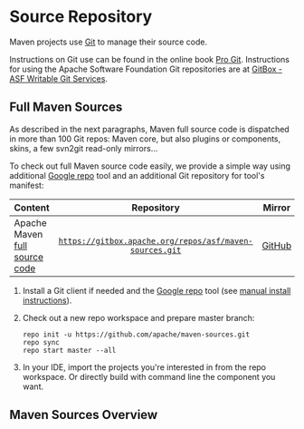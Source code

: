 <!--
Licensed to the Apache Software Foundation (ASF) under one
or more contributor license agreements.  See the NOTICE file
distributed with this work for additional information
regarding copyright ownership.  The ASF licenses this file
to you under the Apache License, Version 2.0 (the
"License"); you may not use this file except in compliance
with the License.  You may obtain a copy of the License at

http://www.apache.org/licenses/LICENSE-2.0

Unless required by applicable law or agreed to in writing,
software distributed under the License is distributed on an
"AS IS" BASIS, WITHOUT WARRANTIES OR CONDITIONS OF ANY
KIND, either express or implied.  See the License for the
specific language governing permissions and limitations
under the License.
-->

<head>
<meta name="author" content="Benjamin Bentmann" />
<title>Source Repository</title>
</head>

# Source Repository

Maven projects use [Git](http://git-scm.com/) to manage their source code.

Instructions on Git use can be found in the online book [Pro Git](http://git-scm.com/book/).
Instructions for using the Apache Software Foundation Git repositories are
at [GitBox - ASF Writable Git Services](https://git-wip-us.apache.org).

## Full Maven Sources

As described in the next paragraphs, Maven full source code is dispatched in more than 100 Git repos: Maven core, but
also plugins or components, skins, a few svn2git read-only mirrors...

To check out full Maven source code easily, we provide a simple way using
additional [Google repo](https://android.googlesource.com/tools/repo) tool and an additional Git repository for tool's
manifest:

| Content                                                                                          |                                                    Repository                                                    |                       Mirror                       |
|:-------------------------------------------------------------------------------------------------|:----------------------------------------------------------------------------------------------------------------:|:--------------------------------------------------:|
| Apache Maven [full source code](https://github.com/apache/maven-sources/blob/master/default.xml) | [`https://gitbox.apache.org/repos/asf/maven-sources.git`](https://gitbox.apache.org/repos/asf/maven-sources.git) | [GitHub](https://github.com/apache/maven-sources/) |

1. Install a Git client if needed and the [Google repo](https://android.googlesource.com/tools/repo) tool
   (see [manual install instructions](https://android.googlesource.com/tools/repo#install)).
2. Check out a new repo workspace and prepare master branch:

   ```
   repo init -u https://github.com/apache/maven-sources.git
   repo sync
   repo start master --all
   ```
3. In your IDE, import the projects you're interested in from the repo workspace.
   Or directly build with command line the component you want.

## Maven Sources Overview

<p>
   <object type="image/svg+xml" data="maven-sources/site.svg"/>
</p>
<p>
   <object type="image/svg+xml" data="maven-sources/core.svg"/>
</p>
<p>
   <object type="image/svg+xml" data="maven-sources/plugins.svg"/>
</p>
<p>
   <object type="image/svg+xml" data="maven-sources/doxia.svg"/>
</p>
<p>
   <object type="image/svg+xml" data="maven-sources/misc.svg"/>
</p>
<p>
   <object type="image/svg+xml" data="maven-sources/shared.svg"/>
</p>
<p>
   <object type="image/svg+xml" data="maven-sources/plexus.svg"/>
</p>

Each component has its own Jira project or component for issue tracking: see
the [Issue Management report](/issue-management.html) to get a summary.

## Maven Site

The sources for this site are available in a distinct Git repository.

| Content                |                                                 Repository                                                 | Mirror                                          |                            Issues                             |
|:-----------------------|:----------------------------------------------------------------------------------------------------------:|:------------------------------------------------|:-------------------------------------------------------------:|
| [Apache Maven Site](/) | [`https://gitbox.apache.org/repos/asf/maven-site.git`](https://gitbox.apache.org/repos/asf/maven-site.git) | [GitHub](https://github.com/apache/maven-site/) | [GitHub Issues](https://github.com/apache/maven-site/issues/) |

*Note*: If you want to submit small site amendments, for example correct a spelling mistake, you don't have to install Git locally.
You can simply hit the "Edit" ![Edit button](../images/accessories-text-editor.png "Edit button") button after the page's title in the breadcrumb section on the top of the page.
This will open the page's source file on GitHub, where you can edit it and easily open a pull request containing your change.

## Maven Core

The Git repository for [Maven](/ref/current/) contains a master branch which is the current development version.
There is also a branch for maven-2.2.X or maven-3.0.x.
In addition, the [integration tests for the Maven core](/core-its/) have their own repository.

| Content                                                                        | Repository                                                                                                                                   |                              Mirror                              |                                    Issues                                     |
|:-------------------------------------------------------------------------------|:---------------------------------------------------------------------------------------------------------------------------------------------|:----------------------------------------------------------------:|:-----------------------------------------------------------------------------:|
| [Apache Maven](/ref/current/)                                                  | [`https://gitbox.apache.org/repos/asf/maven.git`](https://gitbox.apache.org/repos/asf/maven.git)                                             |            [GitHub](https://github.com/apache/maven/)            |           [JIRA MNG](https://issues.apache.org/jira/projects/MNG/)            |
| [Apache Maven Core ITs](/core-its/)                                            | [`https://gitbox.apache.org/repos/asf/maven-integration-testing.git`](https://gitbox.apache.org/repos/asf/maven-integration-testing.git)     |  [GitHub](https://github.com/apache/maven-integration-testing/)  |                                      N/A                                      |
| [Apache Maven Build Cache Extension](/extensions/maven-build-cache-extension/) | [`https://gitbox.apache.org/repos/asf/maven-build-cache-extension.git`](https://gitbox.apache.org/repos/asf/maven-build-cache-extension.git) | [GitHub](https://github.com/apache/maven-build-cache-extension/) | [GitHub Issues](https://github.com/apache/maven-build-cache-extension/issues) |
| [Apache Maven Daemon](https://github.com/apache/maven-mvnd)                    | [`https://gitbox.apache.org/repos/asf/maven-mvnd.git`](https://gitbox.apache.org/repos/asf/maven-mvnd.git)                                   |         [GitHub](https://github.com/apache/maven-mvnd/)          |         [GitHub Issues](https://github.com/apache/maven-mvnd/issues)          |
| [Apache Maven Resolver](/resolver/)                                            | [`https://gitbox.apache.org/repos/asf/maven-resolver.git`](https://gitbox.apache.org/repos/asf/maven-resolver.git)                           |       [GitHub](https://github.com/apache/maven-resolver/)        |     [JIRA MRESOLVER](https://issues.apache.org/jira/projects/MRESOLVER/)      |
| [Apache Maven Resolver Ant Tasks](/resolver-ant-tasks/)                        | [`https://gitbox.apache.org/repos/asf/maven-resolver-ant-tasks.git`](https://gitbox.apache.org/repos/asf/maven-resolver-ant-tasks.git)       |  [GitHub](https://github.com/apache/maven-resolver-ant-tasks/)   |     [JIRA MRESOLVER](https://issues.apache.org/jira/projects/MRESOLVER/)      |
| [Apache Maven Wrapper](/wrapper/)                                              | [`https://gitbox.apache.org/repos/asf/maven-wrapper.git`](https://gitbox.apache.org/repos/asf/maven-wrapper.git)                             |        [GitHub](https://github.com/apache/maven-wrapper/)        |         [JIRA MNG](https://issues.apache.org/jira/projects/MWRAPPER/)         |

## Other Components

The source repositories for the various plugins are in Git, listed in the documentation of the respective plugin,
reachable via the [plugin index](/plugins/index.html).
There are also many shared components and subsystems with their own source repositories, mainly in Git, some in
Subversion.

### Components in Git

The components in Git are shown in the following table.

| Content                                                                                                                             | Repository                                                                                                                             |                            Mirror                             |                                 Issues                                 |
|:------------------------------------------------------------------------------------------------------------------------------------|:---------------------------------------------------------------------------------------------------------------------------------------|:-------------------------------------------------------------:|:----------------------------------------------------------------------:|
| [Apache Maven Archetype](/archetype/)                                                                                               | [`https://gitbox.apache.org/repos/asf/maven-archetype.git`](https://gitbox.apache.org/repos/asf/maven-archetype.git)                   |     [GitHub](https://github.com/apache/maven-archetype/)      |   [GitHub Issues](https://github.com/apache/maven-archetype/issues)    |
| [Apache Maven Archetypes](/archetypes/)                                                                                             | [`https://gitbox.apache.org/repos/asf/maven-archetypes.git`](https://gitbox.apache.org/repos/asf/maven-archetypes.git)                 |     [GitHub](https://github.com/apache/maven-archetypes/)     |   [GitHub Issues](https://github.com/apache/maven-archetypes/issues)   |
| [Apache Maven Artifact Resolver](/resolver/)                                                                                        | [`https://gitbox.apache.org/repos/asf/maven-resolver.git`](https://gitbox.apache.org/repos/asf/maven-resolver.git)                     |      [GitHub](https://github.com/apache/maven-resolver/)      |  [JIRA MRESOLVER](https://issues.apache.org/jira/projects/MRESOLVER/)  |
| [Apache Maven Artifact Resolver Ant Tasks](/resolver-ant-tasks/)                                                                    | [`https://gitbox.apache.org/repos/asf/maven-resolver-ant-tasks.git`](https://gitbox.apache.org/repos/asf/maven-resolver-ant-tasks.git) | [GitHub](https://github.com/apache/maven-resolver-ant-tasks/) |  [JIRA MRESOLVER](https://issues.apache.org/jira/projects/MRESOLVER/)  |
| [Apache Maven Distribution Checking Tool](https://ci-maven.apache.org/job/Maven/job/maven-box/job/maven-dist-tool/job/master/site/) | [`https://gitbox.apache.org/repos/asf/maven-dist-tool.git`](https://gitbox.apache.org/repos/asf/maven-dist-tool.git)                   |     [GitHub](https://github.com/apache/maven-dist-tool/)      |   [GitHub Issues](https://github.com/apache/maven-dist-tool/issues)    |
| [Apache Maven Enforcer](/enforcer/)                                                                                                 | [`https://gitbox.apache.org/repos/asf/maven-enforcer.git`](https://gitbox.apache.org/repos/asf/maven-enforcer.git)                     |      [GitHub](https://github.com/apache/maven-enforcer/)      |    [GitHub Issues](https://github.com/apache/maven-enforcer/issues)    |
| [Apache Maven JXR](/jxr/)                                                                                                           | [`https://gitbox.apache.org/repos/asf/maven-jxr.git`](https://gitbox.apache.org/repos/asf/maven-jxr.git)                               |        [GitHub](https://github.com/apache/maven-jxr/)         |      [GitHub Issues](https://github.com/apache/maven-jxr/issues)       |
| [Apache Maven Indexer](/maven-indexer/)                                                                                             | [`https://gitbox.apache.org/repos/asf/maven-indexer.git`](https://gitbox.apache.org/repos/asf/maven-indexer.git)                       |      [GitHub](https://github.com/apache/maven-indexer/)       |   [JIRA MINDEXER](https://issues.apache.org/jira/projects/MINDEXER/)   |
| [Apache Maven Plugin Testing](/plugin-testing/)                                                                                     | [`https://gitbox.apache.org/repos/asf/maven-plugin-testing.git`](https://gitbox.apache.org/repos/asf/maven-plugin-testing.git)         |   [GitHub](https://github.com/apache/maven-plugin-testing/)   | [GitHub Issues](https://github.com/apache/maven-plugin-testing/issues) |
| [Apache Maven Plugin Tools](/plugin-tools/)                                                                                         | [`https://gitbox.apache.org/repos/asf/maven-plugin-tools.git`](https://gitbox.apache.org/repos/asf/maven-plugin-tools.git)             |    [GitHub](https://github.com/apache/maven-plugin-tools/)    |  [GitHub Issues](https://github.com/apache/maven-plugin-tools/issues)  |
| [Apache Maven Release](/maven-release/) (Release api and plugin)                                                                    | [`https://gitbox.apache.org/repos/asf/maven-release.git`](https://gitbox.apache.org/repos/asf/maven-release.git)                       |      [GitHub](https://github.com/apache/maven-release/)       |    [GitHub Issues](https://github.com/apache/maven-release/issues)     |
| [Apache Maven SCM](/scm/)                                                                                                           | [`https://gitbox.apache.org/repos/asf/maven-scm.git`](https://gitbox.apache.org/repos/asf/maven-scm.git)                               |        [GitHub](https://github.com/apache/maven-scm/)         |      [GitHub Issues](https://github.com/apache/maven-scm/issues)       |
| [Apache Maven Surefire](/surefire/)                                                                                                 | [`https://gitbox.apache.org/repos/asf/maven-surefire.git`](https://gitbox.apache.org/repos/asf/maven-surefire.git)                     |      [GitHub](https://github.com/apache/maven-surefire/)      |    [GitHub Issues](https://github.com/apache/maven-surefire/issues)    |
| [Apache Maven Wagon](/wagon/)                                                                                                       | [`https://gitbox.apache.org/repos/asf/maven-wagon.git`](https://gitbox.apache.org/repos/asf/maven-wagon.git)                           |       [GitHub](https://github.com/apache/maven-wagon/)        |      [JIRA WAGON](https://issues.apache.org/jira/projects/WAGON/)      |

#### Plugins

| Content                                                                                 | Repository                                                                                                                                               |                                 Mirror                                 |                                       Issues                                        |
|:----------------------------------------------------------------------------------------|:---------------------------------------------------------------------------------------------------------------------------------------------------------|:----------------------------------------------------------------------:|:-----------------------------------------------------------------------------------:|
| [Apache Maven ACR Plugin](/plugins/maven-acr-plugin/)                                   | [`https://gitbox.apache.org/repos/asf/maven-acr-plugin.git`](https://gitbox.apache.org/repos/asf/maven-acr-plugin.git)                                   |         [GitHub](https://github.com/apache/maven-acr-plugin/)          |         [GitHub Issues](https://github.com/apache/maven-acr-plugin/issues)          |
| [Apache Maven AntRun Plugin](/plugins/maven-antrun-plugin/)                             | [`https://gitbox.apache.org/repos/asf/maven-antrun-plugin.git`](https://gitbox.apache.org/repos/asf/maven-antrun-plugin.git)                             |        [GitHub](https://github.com/apache/maven-antrun-plugin/)        |       [GitHub Issues](https://github.com/apache/maven-antrun-plugin/issues))        |
| [Apache Maven Artifact Plugin](/plugins/maven-artifact-plugin/)                         | [`https://gitbox.apache.org/repos/asf/maven-artifact-plugin.git`](https://gitbox.apache.org/repos/asf/maven-artifact-plugin.git)                         |       [GitHub](https://github.com/apache/maven-artifact-plugin/)       |       [GitHub Issues](https://github.com/apache/maven-artifact-plugin/issues)       |
| [Apache Maven Assembly Plugin](/plugins/maven-assembly-plugin/)                         | [`https://gitbox.apache.org/repos/asf/maven-assembly-plugin.git`](https://gitbox.apache.org/repos/asf/maven-assembly-plugin.git)                         |       [GitHub](https://github.com/apache/maven-assembly-plugin/)       |       [GitHub Issues](https://github.com/apache/maven-assembly-plugin/issues)       |
| [Apache Maven Changelog Plugin](/plugins/maven-changelog-plugin/)                       | [`https://gitbox.apache.org/repos/asf/maven-changelog-plugin.git`](https://gitbox.apache.org/repos/asf/maven-changelog-plugin.git)                       |      [GitHub](https://github.com/apache/maven-changelog-plugin/)       |      [GitHub Issues](https://github.com/apache/maven-changelog-plugin/issues)       |
| [Apache Maven Changes Plugin](/plugins/maven-changes-plugin/)                           | [`https://gitbox.apache.org/repos/asf/maven-changes-plugin.git`](https://gitbox.apache.org/repos/asf/maven-changes-plugin.git)                           |       [GitHub](https://github.com/apache/maven-changes-plugin/)        |       [GitHub Issues](https://github.com/apache/maven-changes-plugin/issues)        |
| [Apache Maven Checkstyle Plugin](/plugins/maven-checkstyle-plugin/)                     | [`https://gitbox.apache.org/repos/asf/maven-checkstyle-plugin.git`](https://gitbox.apache.org/repos/asf/maven-checkstyle-plugin.git)                     |      [GitHub](https://github.com/apache/maven-checkstyle-plugin/)      |      [GitHub Issues](https://github.com/apache/maven-checkstyle-plugin/issues)      |
| [Apache Maven Clean Plugin](/plugins/maven-clean-plugin/)                               | [`https://gitbox.apache.org/repos/asf/maven-clean-plugin.git`](https://gitbox.apache.org/repos/asf/maven-clean-plugin.git)                               |        [GitHub](https://github.com/apache/maven-clean-plugin/)         |        [GitHub Issues](https://github.com/apache/maven-clean-plugin/issues)         |
| [Apache Maven Compiler Plugin](/plugins/maven-compiler-plugin/)                         | [`https://gitbox.apache.org/repos/asf/maven-compiler-plugin.git`](https://gitbox.apache.org/repos/asf/maven-compiler-plugin.git)                         |       [GitHub](https://github.com/apache/maven-compiler-plugin/)       |       [GitHub Issues](https://github.com/apache/maven-compiler-plugin/issues)       |
| [Apache Maven Dependency Plugin](/plugins/maven-dependency-plugin/)                     | [`https://gitbox.apache.org/repos/asf/maven-dependency-plugin.git`](https://gitbox.apache.org/repos/asf/maven-dependency-plugin.git)                     |      [GitHub](https://github.com/apache/maven-dependency-plugin/)      |      [GitHub Issues](https://github.com/apache/maven-dependency-plugin/issues)      |
| [Apache Maven Deploy Plugin](/plugins/maven-deploy-plugin/)                             | [`https://gitbox.apache.org/repos/asf/maven-deploy-plugin.git`](https://gitbox.apache.org/repos/asf/maven-deploy-plugin.git)                             |        [GitHub](https://github.com/apache/maven-deploy-plugin/)        |        [GitHub Issues](https://github.com/apache/maven-deploy-plugin/issues)        |
| [Apache Maven DOAP Plugin](/plugins/maven-doap-plugin/)                                 | [`https://gitbox.apache.org/repos/asf/maven-doap-plugin.git`](https://gitbox.apache.org/repos/asf/maven-doap-plugin.git)                                 |         [GitHub](https://github.com/apache/maven-doap-plugin/)         |         [GitHub Issues](https://github.com/apache/maven-doap-plugin/issues)         |
| [Apache Maven EAR Plugin](/plugins/maven-ear-plugin/)                                   | [`https://gitbox.apache.org/repos/asf/maven-ear-plugin.git`](https://gitbox.apache.org/repos/asf/maven-ear-plugin.git)                                   |         [GitHub](https://github.com/apache/maven-ear-plugin/)          |         [GitHub Issues](https://github.com/apache/maven-ear-plugin/issues)          |
| [Apache Maven EJB Plugin](/plugins/maven-ejb-plugin/)                                   | [`https://gitbox.apache.org/repos/asf/maven-ejb-plugin.git`](https://gitbox.apache.org/repos/asf/maven-ejb-plugin.git)                                   |         [GitHub](https://github.com/apache/maven-ejb-plugin/)          |         [GitHub Issues](https://github.com/apache/maven-ejb-plugin/issues)          |
| [Apache Maven GPG Plugin](/plugins/maven-gpg-plugin/)                                   | [`https://gitbox.apache.org/repos/asf/maven-gpg-plugin.git`](https://gitbox.apache.org/repos/asf/maven-gpg-plugin.git)                                   |         [GitHub](https://github.com/apache/maven-gpg-plugin/)          |         [GitHub Issues](https://github.com/apache/maven-gpg-plugin/issues)          |
| [Apache Maven Help Plugin](/plugins/maven-help-plugin/)                                 | [`https://gitbox.apache.org/repos/asf/maven-help-plugin.git`](https://gitbox.apache.org/repos/asf/maven-help-plugin.git)                                 |         [GitHub](https://github.com/apache/maven-help-plugin/)         |         [GitHub Issues](https://github.com/apache/maven-help-plugin/issues)         |
| [Apache Maven Install Plugin](/plugins/maven-install-plugin/)                           | [`https://gitbox.apache.org/repos/asf/maven-install-plugin.git`](https://gitbox.apache.org/repos/asf/maven-install-plugin.git)                           |       [GitHub](https://github.com/apache/maven-install-plugin/)        |       [GitHub Issues](https://github.com/apache/maven-install-plugin/isuess)        |
| [Apache Maven Invoker Plugin](/plugins/maven-invoker-plugin/)                           | [`https://gitbox.apache.org/repos/asf/maven-invoker-plugin.git`](https://gitbox.apache.org/repos/asf/maven-invoker-plugin.git)                           |       [GitHub](https://github.com/apache/maven-invoker-plugin/)        |       [GitHub Issues](https://github.com/apache/maven-invoker-plugin/issues)        |
| [Apache Maven JAR Plugin](/plugins/maven-jar-plugin/)                                   | [`https://gitbox.apache.org/repos/asf/maven-jar-plugin.git`](https://gitbox.apache.org/repos/asf/maven-jar-plugin.git)                                   |         [GitHub](https://github.com/apache/maven-jar-plugin/)          |         [GitHub Issues](https://github.com/apache/maven-jar-plugin/issues)          |
| [Apache Maven Jarsigner Plugin](/plugins/maven-jarsigner-plugin/)                       | [`https://gitbox.apache.org/repos/asf/maven-jarsigner-plugin.git`](https://gitbox.apache.org/repos/asf/maven-jarsigner-plugin.git)                       |      [GitHub](https://github.com/apache/maven-jarsigner-plugin/)       |      [GitHub Issues](https://github.com/apache/maven-jarsigner-plugin/issues)       |
| [Apache Maven Javadoc Plugin](/plugins/maven-javadoc-plugin/)                           | [`https://gitbox.apache.org/repos/asf/maven-javadoc-plugin.git`](https://gitbox.apache.org/repos/asf/maven-javadoc-plugin.git)                           |       [GitHub](https://github.com/apache/maven-javadoc-plugin/)        |       [GitHub Issues](https://github.com/apache/maven-javadoc-plugin/issues)        |
| [Apache Maven JDepRScan Plugin](/plugins/maven-jdeprscan-plugin/)                       | [`https://gitbox.apache.org/repos/asf/maven-jdeprscan-plugin.git`](https://gitbox.apache.org/repos/asf/maven-jdeprscan-plugin.git)                       |      [GitHub](https://github.com/apache/maven-jdeprscan-plugin/)       |      [GitHub Issues](https://github.com/apache/maven-jdeprscan-plugin/issues)       |
| [Apache Maven JDeps Plugin](/plugins/maven-jdeps-plugin/)                               | [`https://gitbox.apache.org/repos/asf/maven-jdeps-plugin.git`](https://gitbox.apache.org/repos/asf/maven-jdeps-plugin.git)                               |        [GitHub](https://github.com/apache/maven-jdeps-plugin/)         |        [GitHub Issues](https://github.com/apache/maven-jdeps-plugin/issues)         |
| [Apache Maven JLink Plugin](/plugins/maven-jlink-plugin/)                               | [`https://gitbox.apache.org/repos/asf/maven-jlink-plugin.git`](https://gitbox.apache.org/repos/asf/maven-jlink-plugin.git)                               |        [GitHub](https://github.com/apache/maven-jlink-plugin/)         |        [GitHub Issues](https://github.com/apache/maven-jlink-plugin/issues)         |
| [Apache Maven JMod Plugin](/plugins/maven-jmod-plugin/)                                 | [`https://gitbox.apache.org/repos/asf/maven-jmod-plugin.git`](https://gitbox.apache.org/repos/asf/maven-jmod-plugin.git)                                 |         [GitHub](https://github.com/apache/maven-jmod-plugin/)         |         [GitHub Issues](https://github.com/apache/maven-jmod-plugin/issues)         |
| [Apache Maven Linkcheck Plugin](/plugins/maven-linkcheck-plugin/)                       | [`https://gitbox.apache.org/repos/asf/maven-linkcheck-plugin.git`](https://gitbox.apache.org/repos/asf/maven-linkcheck-plugin.git)                       |      [GitHub](https://github.com/apache/maven-linkcheck-plugin/)       |      [GitHub Issues](https://github.com/apache/maven-linkcheck-plugin/issues)       |
| [Apache Maven PMD Plugin](/plugins/maven-pmd-plugin/)                                   | [`https://gitbox.apache.org/repos/asf/maven-pmd-plugin.git`](https://gitbox.apache.org/repos/asf/maven-pmd-plugin.git)                                   |         [GitHub](https://github.com/apache/maven-pmd-plugin/)          |         [GitHub Issues](https://github.com/apache/maven-pmd-plugin/issues)          |
| [Apache Maven Project Info Reports Plugin](/plugins/maven-project-info-reports-plugin/) | [`https://gitbox.apache.org/repos/asf/maven-project-info-reports-plugin.git`](https://gitbox.apache.org/repos/asf/maven-project-info-reports-plugin.git) | [GitHub](https://github.com/apache/maven-project-info-reports-plugin/) | [GitHub Issues](https://github.com/apache/maven-project-info-reports-plugin/issues) |
| [Apache Maven RAR Plugin](/plugins/maven-rar-plugin/)                                   | [`https://gitbox.apache.org/repos/asf/maven-rar-plugin.git`](https://gitbox.apache.org/repos/asf/maven-rar-plugin.git)                                   |         [GitHub](https://github.com/apache/maven-rar-plugin/)          |         [GitHub Issues](https://github.com/apache/maven-rar-plugin/issues)          |
| [Apache Maven Remote Resources Plugin](/plugins/maven-remote-resources-plugin/)         | [`https://gitbox.apache.org/repos/asf/maven-remote-resources-plugin.git`](https://gitbox.apache.org/repos/asf/maven-remote-resources-plugin.git)         |   [GitHub](https://github.com/apache/maven-remote-resources-plugin/)   |   [GitHub Issues](https://github.com/apache/maven-remote-resources-plugin/issues)   |
| [Apache Maven Resources Plugin](/plugins/maven-resources-plugin/)                       | [`https://gitbox.apache.org/repos/asf/maven-resources-plugin.git`](https://gitbox.apache.org/repos/asf/maven-resources-plugin.git)                       |      [GitHub](https://github.com/apache/maven-resources-plugin/)       |      [GitHub Issues](https://github.com/apache/maven-resources-plugin/issues)       |
| [Apache Maven SCM Publish Plugin](/plugins/maven-scm-publish-plugin/)                   | [`https://gitbox.apache.org/repos/asf/maven-scm-publish-plugin.git`](https://gitbox.apache.org/repos/asf/maven-scm-publish-plugin.git)                   |     [GitHub](https://github.com/apache/maven-scm-publish-plugin/)      |     [GitHub Issues](https://github.com/apache/maven-scm-publish-plugin/issues)      |
| [Apache Maven Scripting Plugin](/plugins/maven-scripting-plugin/)                       | [`https://gitbox.apache.org/repos/asf/maven-scripting-plugin.git`](https://gitbox.apache.org/repos/asf/maven-scripting-plugin.git)                       |      [GitHub](https://github.com/apache/maven-scripting-plugin/)       |      [GitHub Issues](https://github.com/apache/maven-scripting-plugin/issues)       |
| [Apache Maven Shade Plugin](/plugins/maven-shade-plugin/)                               | [`https://gitbox.apache.org/repos/asf/maven-shade-plugin.git`](https://gitbox.apache.org/repos/asf/maven-shade-plugin.git)                               |        [GitHub](https://github.com/apache/maven-shade-plugin/)         |        [GitHub Issues](https://github.com/apache/maven-shade-plugin/issues)         |
| [Apache Maven Site Plugin](/plugins/maven-site-plugin/)                                 | [`https://gitbox.apache.org/repos/asf/maven-site-plugin.git`](https://gitbox.apache.org/repos/asf/maven-site-plugin.git)                                 |         [GitHub](https://github.com/apache/maven-site-plugin/)         |         [GitHub Issues](https://github.com/apache/maven-site-plugin/issues)         |
| [Apache Maven Source Plugin](/plugins/maven-source-plugin/)                             | [`https://gitbox.apache.org/repos/asf/maven-source-plugin.git`](https://gitbox.apache.org/repos/asf/maven-source-plugin.git)                             |        [GitHub](https://github.com/apache/maven-source-plugin/)        |        [GitHub Issues](https://github.com/apache/maven-source-plugin/issues)        |
| [Apache Maven Stage Plugin](/plugins/maven-stage-plugin/)                               | [`https://gitbox.apache.org/repos/asf/maven-stage-plugin.git`](https://gitbox.apache.org/repos/asf/maven-stage-plugin.git)                               |        [GitHub](https://github.com/apache/maven-stage-plugin/)         |        [GitHub Issues](https://github.com/apache/maven-stage-plugin/issues)         |
| [Apache Maven Toolchains Plugin](/plugins/maven-toolchains-plugin/)                     | [`https://gitbox.apache.org/repos/asf/maven-toolchains-plugin.git`](https://gitbox.apache.org/repos/asf/maven-toolchains-plugin.git)                     |      [GitHub](https://github.com/apache/maven-toolchains-plugin/)      |      [GitHub Issues](https://github.com/apache/maven-toolchains-plugin/issues)      |
| [Apache Maven Verifier Plugin](/plugins/maven-verifier-plugin/)                         | [`https://gitbox.apache.org/repos/asf/maven-verifier-plugin.git`](https://gitbox.apache.org/repos/asf/maven-verifier-plugin.git)                         |       [GitHub](https://github.com/apache/maven-verifier-plugin/)       |       [GitHub Issues](https://github.com/apache/maven-verifier-plugin/issues)       |
| [Apache Maven WAR Plugin](/plugins/maven-war-plugin/)                                   | [`https://gitbox.apache.org/repos/asf/maven-war-plugin.git`](https://gitbox.apache.org/repos/asf/maven-war-plugin.git)                                   |         [GitHub](https://github.com/apache/maven-war-plugin/)          |         [GitHub Issues](https://github.com/apache/maven-war-plugin/issues)          |

#### Parent POMs

| Content                                              | Repository                                                                                                                         |                           Mirror                            |                                  Issues                                  |
|:-----------------------------------------------------|:-----------------------------------------------------------------------------------------------------------------------------------|:-----------------------------------------------------------:|:------------------------------------------------------------------------:|
| [Apache Parent POM](/pom/asf/)                       | [`https://gitbox.apache.org/repos/asf/maven-apache-parent.git`](https://gitbox.apache.org/repos/asf/maven-apache-parent.git)       |  [GitHub](https://github.com/apache/maven-apache-parent/)   |  [GitHub Issues](https://github.com/apache/maven-apache-parent/issues)   |
| [Apache Maven Parent POMs](/pom/maven/)              | [`https://gitbox.apache.org/repos/asf/maven-parent.git`](https://gitbox.apache.org/repos/asf/maven-parent.git)                     |      [GitHub](https://github.com/apache/maven-parent/)      |      [GitHub Issues](https://github.com/apache/maven-parent/issues)      |
| [Apache Resource Bundles](/apache-resource-bundles/) | [`https://gitbox.apache.org/repos/asf/maven-apache-resources.git`](https://gitbox.apache.org/repos/asf/maven-apache-resources.git) | [GitHub](https://github.com/apache/maven-apache-resources/) | [GitHub Issues](https://github.com/apache/maven-apache-resources/issues) |

#### Shared Components

| Content                                                                       | Repository                                                                                                                                       |                               Mirror                               |                                   Issues                                    |
|:------------------------------------------------------------------------------|:-------------------------------------------------------------------------------------------------------------------------------------------------|:------------------------------------------------------------------:|:---------------------------------------------------------------------------:|
| [Apache Maven Archiver](/shared/maven-archiver/)                              | [`https://gitbox.apache.org/repos/asf/maven-archiver.git`](https://gitbox.apache.org/repos/asf/maven-archiver.git)                               |        [GitHub](https://github.com/apache/maven-archiver/)         |       [GitHub Issues](https://github.com/apache/maven-archiver/issues)        |
| [Apache Maven Artifact Resolver](/shared/maven-artifact-resolver/)            | [`https://gitbox.apache.org/repos/asf/maven-artifact-resolver.git`](https://gitbox.apache.org/repos/asf/maven-artifact-resolver.git)             |    [GitHub](https://github.com/apache/maven-artifact-resolver/)    |     [JIRA MRESOLVER](https://issues.apache.org/jira/projects/MRESOLVER)     |
| [Apache Maven Artifact Transfer](/shared/maven-artifact-transfer/)            | [`https://gitbox.apache.org/repos/asf/maven-artifact-transfer.git`](https://gitbox.apache.org/repos/asf/maven-artifact-transfer.git)             |    [GitHub](https://github.com/apache/maven-artifact-transfer/)    |       [JIRA MSHARED](https://issues.apache.org/jira/projects/MSHARED)       |
| [Apache MavenCommon Artifact Filters](/shared/maven-common-artifact-filters/) | [`https://gitbox.apache.org/repos/asf/maven-common-artifact-filters.git`](https://gitbox.apache.org/repos/asf/maven-common-artifact-filters.git) | [GitHub](https://github.com/apache/maven-common-artifact-filters/) |       [GitHub Issues](https://github.com/apache/maven-common-artifact-filters/issues)       |
| [Apache Maven Dependency Analyzer](/shared/maven-dependency-analyzer/)        | [`https://gitbox.apache.org/repos/asf/maven-dependency-analyzer.git`](https://gitbox.apache.org/repos/asf/maven-dependency-analyzer.git)         |   [GitHub](https://github.com/apache/maven-dependency-analyzer/)   | [GitHub Issues](https://github.com/apache/maven-dependency-analyzer/issues) |
| [Apache Maven Dependency Tree](/shared/maven-dependency-tree/)                | [`https://gitbox.apache.org/repos/asf/maven-dependency-tree.git`](https://gitbox.apache.org/repos/asf/maven-dependency-tree.git)                 |     [GitHub](https://github.com/apache/maven-dependency-tree/)     |       [GitHub Issues](https://github.com/apache/maven-dependency-tree/issues)        |
| [Apache Maven Filtering](/shared/maven-filtering/)                            | [`https://gitbox.apache.org/repos/asf/maven-filtering.git`](https://gitbox.apache.org/repos/asf/maven-filtering.git)                             |        [GitHub](https://github.com/apache/maven-filtering/)        |       [JIRA MSHARED](https://issues.apache.org/jira/projects/MSHARED)       |
| [Apache Maven Invoker](/shared/maven-invoker/)                                | [`https://gitbox.apache.org/repos/asf/maven-invoker.git`](https://gitbox.apache.org/repos/asf/maven-invoker.git)                                 |         [GitHub](https://github.com/apache/maven-invoker/)         |       [JIRA MSHARED](https://issues.apache.org/jira/projects/MSHARED)       |
| [Apache Maven Jarsigner](/shared/maven-jarsigner/)                            | [`https://gitbox.apache.org/repos/asf/maven-jarsigner.git`](https://gitbox.apache.org/repos/asf/maven-jarsigner.git)                             |        [GitHub](https://github.com/apache/maven-jarsigner/)        |       [JIRA MSHARED](https://issues.apache.org/jira/projects/MSHARED)       |
| [Apache Maven Mapping](/shared/maven-mapping/)                                | [`https://gitbox.apache.org/repos/asf/maven-mapping.git`](https://gitbox.apache.org/repos/asf/maven-mapping.git)                                 |         [GitHub](https://github.com/apache/maven-mapping/)         |       [JIRA MSHARED](https://issues.apache.org/jira/projects/MSHARED)       |
| [Apache Maven Project Utils](/shared/maven-project-utils/)                    | [`https://gitbox.apache.org/repos/asf/maven-project-utils.git`](https://gitbox.apache.org/repos/asf/maven-project-utils.git)                     |      [GitHub](https://github.com/apache/maven-project-utils/)      |       [JIRA MSHARED](https://issues.apache.org/jira/projects/MSHARED)       |
| [Apache Maven Reporting API](/shared/maven-reporting-api/)                    | [`https://gitbox.apache.org/repos/asf/maven-reporting-api.git`](https://gitbox.apache.org/repos/asf/maven-reporting-api.git)                     |      [GitHub](https://github.com/apache/maven-reporting-api/)      |       [JIRA MSHARED](https://issues.apache.org/jira/projects/MSHARED)       |
| [Apache Maven Reporting Executor](/shared/maven-reporting-exec/)              | [`https://gitbox.apache.org/repos/asf/maven-reporting-exec.git`](https://gitbox.apache.org/repos/asf/maven-reporting-exec.git)                   |     [GitHub](https://github.com/apache/maven-reporting-exec/)      |       [JIRA MSHARED](https://issues.apache.org/jira/projects/MSHARED)       |
| [Apache Maven Reporting Implementation](/shared/maven-reporting-impl/)        | [`https://gitbox.apache.org/repos/asf/maven-reporting-impl.git`](https://gitbox.apache.org/repos/asf/maven-reporting-impl.git)                   |     [GitHub](https://github.com/apache/maven-reporting-impl/)      |       [JIRA MSHARED](https://issues.apache.org/jira/projects/MSHARED)       |
| [Apache Maven Script Interpreter](/shared/maven-script-interpreter/)          | [`https://gitbox.apache.org/repos/asf/maven-script-interpreter.git`](https://gitbox.apache.org/repos/asf/maven-script-interpreter.git)           |   [GitHub](https://github.com/apache/maven-script-interpreter/)    |       [JIRA MSHARED](https://issues.apache.org/jira/projects/MSHARED)       |
| [Apache Maven Shared Incremental](/shared/maven-shared-incremental/)          | [`https://gitbox.apache.org/repos/asf/maven-shared-incremental.git`](https://gitbox.apache.org/repos/asf/maven-shared-incremental.git)           |   [GitHub](https://github.com/apache/maven-shared-incremental/)    |       [JIRA MSHARED](https://issues.apache.org/jira/projects/MSHARED)       |
| [Apache Maven Shared IO](/shared/maven-shared-io/)                            | [`https://gitbox.apache.org/repos/asf/maven-shared-io.git`](https://gitbox.apache.org/repos/asf/maven-shared-io.git)                             |        [GitHub](https://github.com/apache/maven-shared-io/)        |       [JIRA MSHARED](https://issues.apache.org/jira/projects/MSHARED)       |
| [Apache Maven Shared Jar](/shared/maven-shared-jar/)                          | [`https://gitbox.apache.org/repos/asf/maven-shared-jar.git`](https://gitbox.apache.org/repos/asf/maven-shared-jar.git)                           |       [GitHub](https://github.com/apache/maven-shared-jar/)        |       [JIRA MSHARED](https://issues.apache.org/jira/projects/MSHARED)       |
| [Apache Maven Shared Resources](/shared/maven-shared-resources/)              | [`https://gitbox.apache.org/repos/asf/maven-shared-resources.git`](https://gitbox.apache.org/repos/asf/maven-shared-resources.git)               |    [GitHub](https://github.com/apache/maven-shared-resources/)     |  [GitHub Isuess](https://github.com/apache/maven-shared-resources/issues)   |
| [Apache Maven Shared Utils](/shared/maven-shared-utils/)                      | [`https://gitbox.apache.org/repos/asf/maven-shared-utils.git`](https://gitbox.apache.org/repos/asf/maven-shared-utils.git)                       |      [GitHub](https://github.com/apache/maven-shared-utils/)       |       [JIRA MSHARED](https://issues.apache.org/jira/projects/MSHARED)       |
| [Apache Maven Verifier](/shared/maven-verifier/)                              | [`https://gitbox.apache.org/repos/asf/maven-verifier.git`](https://gitbox.apache.org/repos/asf/maven-verifier.git)                               |        [GitHub](https://github.com/apache/maven-verifier/)         |       [JIRA MSHARED](https://issues.apache.org/jira/projects/MSHARED)       |

#### Shared Components

| Content                                                 | Repository                                                                                                                 |                         Mirror                          |                               Issues                                |
|:--------------------------------------------------------|:---------------------------------------------------------------------------------------------------------------------------|:-------------------------------------------------------:|:-------------------------------------------------------------------:|
| [Apache Maven Default Skin](/skins/maven-default-skin/) | [`https://gitbox.apache.org/repos/asf/maven-default-skin.git`](https://gitbox.apache.org/repos/asf/maven-default-skin.git) | [GitHub](https://github.com/apache/maven-default-skin/) |    [JIRA MSKINS](https://issues.apache.org/jira/projects/MSKINS)    |
| [Apache Maven Fluido Skin](/skins/maven-fluido-skin/)   | [`https://gitbox.apache.org/repos/asf/maven-fluido-skin.git`](https://gitbox.apache.org/repos/asf/maven-fluido-skin.git)   | [GitHub](https://github.com/apache/maven-fluido-skin/)  | [GitHub Issues](https://github.com/apache/maven-fluido-skin/issues) |

#### Components in Subversion

Everything in Subversion can be checked-out from a single entry point, referencing each part through svn:externals
[`https://svn.apache.org/repos/asf/maven/trunks/`](https://svn.apache.org/repos/asf/maven/trunks/).

You can also check out every component separately. The components in Subversion are:

| Content                                                                  | Repository                                                                                                    |                       Mirror                       |
|:-------------------------------------------------------------------------|:--------------------------------------------------------------------------------------------------------------|:--------------------------------------------------:|
| Maven Project (mainly KEYS)                                              | [`https://svn.apache.org/viewvc/maven/project`](https://svn.apache.org/repos/asf/maven/project/)              |                                                    |
| Maven Sandbox                                                            | [`https://svn.apache.org/viewvc/maven/sandbox/trunk/`](https://svn.apache.org/repos/asf/maven/sandbox/trunk/) | [GitHub](https://github.com/apache/maven-sandbox/) |
| A variety of other subsystems (including obsolete trees replaced by git) | [`https://svn.apache.org/viewvc/maven/`](https://svn.apache.org/repos/asf/maven/)                             |                                                    |

